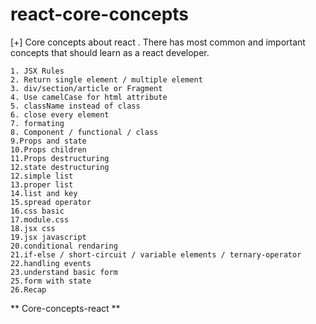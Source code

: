 # react-core-concepts
[+] Core concepts about react . There has most common and important concepts that should learn as a react developer.

``` 0.Create-react-app
1. JSX Rules
2. Return single element / multiple element
3. div/section/article or Fragment
4. Use camelCase for html attribute
5. className instead of class
6. close every element
7. formating
8. Component / functional / class 
9.Props and state
10.Props children
11.Props destructuring
12.state destructuring
12.simple list
13.proper list
14.list and key
15.spread operator
16.css basic
17.module.css
18.jsx css
19.jsx javascript
20.conditional rendaring
21.if-else / short-circuit / variable elements / ternary-operator 
22.handling events
23.understand basic form
25.form with state
26.Recap
```
** Core-concepts-react **
